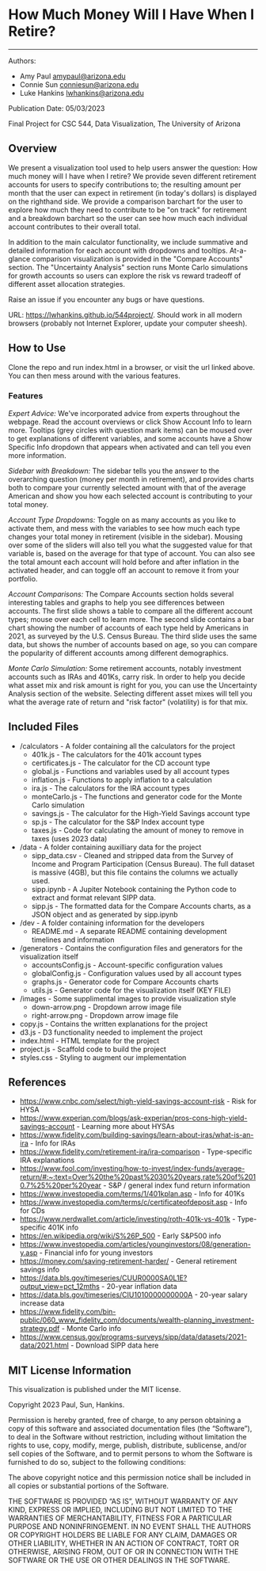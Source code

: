 # How Much Money Will I Have When I Retire?
-----------

Authors:
- Amy Paul [amypaul@arizona.edu](mailto:amypaul@arizona.edu)
- Connie Sun [conniesun@arizona.edu](mailto:conniesun@arizona.edu)
- Luke Hankins [lwhankins@arizona.edu](mailto:lwhankins@arizona.edu)  

Publication Date: 05/03/2023

Final Project for CSC 544, Data Visualization, The University of Arizona

## Overview
We present a visualization tool used to help users answer the question: How much money will I have when I retire? We provide seven different retirement accounts for users to specify contributions to; the resulting amount per month that the user can expect in retirement (in today's dollars) is displayed on the righthand side. We provide a comparison barchart for the user to explore how much they need to contribute to be "on track" for retirement and a breakdown barchart so the user can see how much each individual account contributes to their overall total.

In addition to the main calculator functionality, we include summative and detailed information for each account with dropdowns and tooltips. At-a-glance comparison visualization is provided in the "Compare Accounts" section. The "Uncertainty Analysis" section runs Monte Carlo simulations for growth accounts so users can explore the risk vs reward tradeoff of different asset allocation strategies.

Raise an issue if you encounter any bugs or have questions.

URL: https://lwhankins.github.io/544project/. Should work in all modern browsers (probably not Internet Explorer, update your computer sheesh).

## How to Use
Clone the repo and run index.html in a browser, or visit the url linked above. You can then mess around with the various features.

### **Features**
*Expert Advice:* We've incorporated advice from experts throughout the webpage. Read the account overviews or click Show Account Info to learn more. Tooltips (grey circles with question mark items) can be moused over to get explanations of different variables, and some accounts have a Show Specific Info dropdown that appears when activated and can tell you even more information.

*Sidebar with Breakdown:* The sidebar tells you the answer to the overarching question (money per month in retirement), and provides charts both to compare your currently selected amount with that of the average American and show you how each selected account is contributing to your total money.

*Account Type Dropdowns:* Toggle on as many accounts as you like to activate them, and mess with the variables to see how much each type changes your total money in retirement (visible in the sidebar). Mousing over some of the sliders will also tell you what the suggested value for that variable is, based on the average for that type of account. You can also see the total amount each account will hold before and after inflation in the activated header, and can toggle off an account to remove it from your portfolio.

*Account Comparisons:* The Compare Accounts section holds several interesting tables and graphs to help you see differences between accounts. The first slide shows a table to compare all the different account types; mouse over each cell to learn more. The second slide contains a bar chart showing the number of accounts of each type held by Americans in 2021, as surveyed by the U.S. Census Bureau. The third slide uses the same data, but shows the number of accounts based on age, so you can compare the popularity of different accounts among different demographics.

*Monte Carlo Simulation:* Some retirement accounts, notably investment accounts such as IRAs and 401Ks, carry risk. In order to help you decide what asset mix and risk amount is right for you, you can use the Uncertainty Analysis section of the website. Selecting different asset mixes will tell you what the average rate of return and "risk factor" (volatility) is for that mix.

## Included Files
* /calculators - A folder containing all the calculators for the project
    * 401k.js - The calculators for the 401k account types
    * certificates.js - The calculator for the CD account type
    * global.js - Functions and variables used by all account types
    * inflation.js - Functions to apply inflation to a calculation
    * ira.js - The calculators for the IRA account types
    * monteCarlo.js - The functions and generator code for the Monte Carlo simulation
    * savings.js - The calculator for the High-Yield Savings account type
    * sp.js - The calculator for the S&P Index account type
    * taxes.js - Code for calculating the amount of money to remove in taxes (uses 2023 data)
* /data - A folder containing auxilliary data for the project
    * sipp_data.csv - Cleaned and stripped data from the Survey of Income and Program Participation (Census Bureau). The full dataset is massive (4GB), but this file contains the columns we actually used.
    * sipp.ipynb - A Jupiter Notebook containing the Python code to extract and format relevant SIPP data.
    * sipp.js - The formatted data for the Compare Accounts charts, as a JSON object and as generated by sipp.ipynb
* /dev - A folder containing information for the developers
    * README.md - A separate README containing development timelines and information
* /generators - Contains the configuration files and generators for the visualization itself
    * accountsConfig.js - Account-specific configuration values
    * globalConfig.js - Configuration values used by all account types
    * graphs.js - Generator code for Compare Accounts charts
    * utils.js - Generator code for the visualization itself (KEY FILE)
* /images - Some supplimental images to provide visualization style
    * down-arrow.png - Dropdown arrow image file
    * right-arrow.png - Dropdown arrow image file
* copy.js - Contains the written explanations for the project
* d3.js - D3 functionality needed to implement the project
* index.html - HTML template for the project
* project.js - Scaffold code to build the project
* styles.css - Styling to augment our implementation

## References
* https://www.cnbc.com/select/high-yield-savings-account-risk - Risk for HYSA
* https://www.experian.com/blogs/ask-experian/pros-cons-high-yield-savings-account - Learning more about HYSAs
* https://www.fidelity.com/building-savings/learn-about-iras/what-is-an-ira - Info for IRAs
* https://www.fidelity.com/retirement-ira/ira-comparison - Type-specific IRA explanations
* https://www.fool.com/investing/how-to-invest/index-funds/average-return/#:~:text=Over%20the%20past%2030%20years,rate%20of%2010.7%25%20per%20year - S&P / general index fund return information
* https://www.investopedia.com/terms/1/401kplan.asp - Info for 401Ks
* https://www.investopedia.com/terms/c/certificateofdeposit.asp - Info for CDs
* https://www.nerdwallet.com/article/investing/roth-401k-vs-401k - Type-specific 401K info
* https://en.wikipedia.org/wiki/S%26P_500 - Early S&P500 info
* https://www.investopedia.com/articles/younginvestors/08/generation-y.asp - Financial info for young investors
* https://money.com/saving-retirement-harder/ - General retirement savings info
* https://data.bls.gov/timeseries/CUUR0000SA0L1E?output_view=pct_12mths - 20-year inflation data
* https://data.bls.gov/timeseries/CIU1010000000000A - 20-year salary increase data
* https://www.fidelity.com/bin-public/060_www_fidelity_com/documents/wealth-planning_investment-strategy.pdf - Monte Carlo info
* https://www.census.gov/programs-surveys/sipp/data/datasets/2021-data/2021.html - Download SIPP data here

## MIT License Information
This visualization is published under the MIT license.

Copyright 2023 Paul, Sun, Hankins.

Permission is hereby granted, free of charge, to any person obtaining a copy of this software and associated documentation files (the “Software”), to deal in the Software without restriction, including without limitation the rights to use, copy, modify, merge, publish, distribute, sublicense, and/or sell copies of the Software, and to permit persons to whom the Software is furnished to do so, subject to the following conditions:

The above copyright notice and this permission notice shall be included in all copies or substantial portions of the Software.

THE SOFTWARE IS PROVIDED “AS IS”, WITHOUT WARRANTY OF ANY KIND, EXPRESS OR IMPLIED, INCLUDING BUT NOT LIMITED TO THE WARRANTIES OF MERCHANTABILITY, FITNESS FOR A PARTICULAR PURPOSE AND NONINFRINGEMENT. IN NO EVENT SHALL THE AUTHORS OR COPYRIGHT HOLDERS BE LIABLE FOR ANY CLAIM, DAMAGES OR OTHER LIABILITY, WHETHER IN AN ACTION OF CONTRACT, TORT OR OTHERWISE, ARISING FROM, OUT OF OR IN CONNECTION WITH THE SOFTWARE OR THE USE OR OTHER DEALINGS IN THE SOFTWARE.

